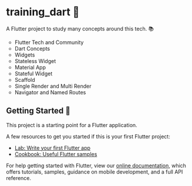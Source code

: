 # training_dart :wrench:

A Flutter project to study many concepts around this tech. :books:

<ul style="list-style-type:circle">
  <li>Flutter Tech and Community</li>
  <li>Dart Concepts</li>
  <li>Widgets</li>
  <li>Stateless Widget</li>
  <li>Material App</li>
  <li>Stateful Widget</li>
  <li>Scaffold</li>
  <li>Single Render and Multi Render</li>
  <li>Navigator and Named Routes</li>
</ul>

## Getting Started :electric_plug:

This project is a starting point for a Flutter application.

A few resources to get you started if this is your first Flutter project:

- [Lab: Write your first Flutter app](https://flutter.dev/docs/get-started/codelab)
- [Cookbook: Useful Flutter samples](https://flutter.dev/docs/cookbook)

For help getting started with Flutter, view our
[online documentation](https://flutter.dev/docs), which offers tutorials,
samples, guidance on mobile development, and a full API reference.
